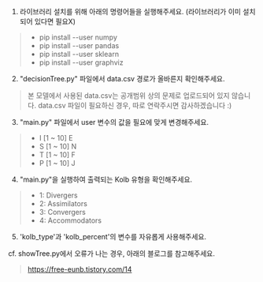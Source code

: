 1. 라이브러리 설치를 위해 아래의 명령어들을 실행해주세요. (라이브러리가 이미 설치되어 있다면 필요X)
>    - pip install --user numpy
>    - pip install --user pandas
>    - pip install --user sklearn
>    - pip install --user graphviz

2. "decisionTree.py" 파일에서 data.csv 경로가 올바른지 확인해주세요.
>   본 모델에서 사용된 data.csv는 공개범위 상의 문제로 업로드되어 있지 않습니다.
>   data.csv 파일이 필요하신 경우, 따로 연락주시면 감사하겠습니다 :)

3. "main.py" 파일에서 user 변수의 값을 필요에 맞게 변경해주세요.
>    - I [1 ~ 10] E
>    - S [1 ~ 10] N
>    - T [1 ~ 10] F
>    - P [1 ~ 10] J

4. "main.py"을 실행하여 출력되는 Kolb 유형을 확인해주세요.
>    - 1: Divergers
>    - 2: Assimilators
>    - 3: Convergers
>    - 4: Accommodators

5. 'kolb_type'과 'kolb_percent'의 변수를 자유롭게 사용해주세요.

cf. showTree.py에서 오류가 나는 경우, 아래의 블로그를 참고해주세요.
>  https://free-eunb.tistory.com/14
